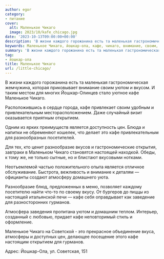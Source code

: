 ```yaml
---
author: egor
category:
- питание
cover:
  alt: Маленькое Чикаго
  image: 2023/10/kafe_chicago.jpg
date: '2023-10-13T09:00:00+00:00'
description: 'В жизни каждого горожанина есть та маленькая гастрономическая жемчужина, которая приковывает внимание своим уютом и вкусом. И таким местом для многих...'
keywords: Маленькое Чикаго, йошкар-ола, кафе, чикаго, внимание, своим, уютом, йошкар, маленькое, привлекательным, открытием, является, цен, это, разнообразие, настоящей, гурманов
summary: 'В жизни каждого горожанина есть та маленькая гастрономическая жемчужина, которая приковывает внимание своим уютом и вкусом. И таким местом для многих...'
tag:
- йошкар-ола
title: Маленькое Чикаго
url: /little-chicago/
---
```


В жизни каждого горожанина есть та маленькая гастрономическая жемчужина, которая приковывает внимание своим уютом и вкусом. И таким местом для многих Йошкар-Олинцев стало уютное кафе Маленькое Чикаго.

Расположившись в сердце города, кафе привлекает своим удобным и привлекательным месторасположением. Даже случайный визит оказывается приятным открытием.

Одним из ярких преимуществ является доступность цен. Блюда и напитки не обременяют кошелек, что делает это кафе привлекательным для разнообразных посетителей.

Для тех, кто ценит разнообразие вкусов и гастрономические открытия, завтраки в Маленьком Чикаго становятся настоящей находкой. Обеды, к тому же, не только сытные, но и блистают вкусовыми нотками.

Неотъемлемой частью положительного опыта является отличное обслуживание. Быстрота, вежливость и внимание к деталям — официанты создают атмосферу домашнего уюта.

Разнообразие блюд, предложенных в меню, позволяет каждому посетителю найти что-то по своему вкусу. От бургеров до пиццы из настоящей итальянской печи — кафе себя оправдывает как заведение для разносторонних гурманов.

Атмосфера заведения пропитана уютом и домашним теплом. Интерьер, созданный с любовью, придает кафе неповторимый стиль и оформление.

Маленькое Чикаго на Советской \- это прекрасное объединение вкуса, атмосферы и доступных цен, делающее посещение этого кафе настоящим открытием для гурманов.

Адрес: Йошкар-Ола, ул. Советская, 151
